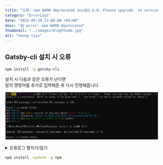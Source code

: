 ```yaml
---
title: "오류: npm WARN deprecated uuid@3.4.0: Please upgrade  to version 7 or higher. "
category: "ErrorLogs"
date: "2022-05-29 12:00:00 +09:00"
desc: "😫 error: npm WARN deprecated"
thumbnail: "../images/blogThumb.jpg"
alt: "honey tips"
---
```



## Gatsby-cli 설치 시 오류

```bash
npm install -g gatsby-cli
```

설치 시 다음과 같은 오류가 난다면   
밑의 명령어를 추가로 입력해준 후 다시 진행해줍니다.  

![](/src/images/../../src/images/2022/2022-05-29-16-07-23.png)

<details close="close">
  <summary> 오류로그 펼치기/접기</summary>
    npm WARN deprecated uuid@3.4.0: Please upgrade  to version 7 or higher.  Older versions may use Math.random() in certain circumstances, which is known to be problematic.  See https://v8.dev/blog/math-random for details.

    added 383 packages, and audited 385 packages in 38s

    found 0 vulnerabilities
    npm notice
    npm notice New minor version of npm available! 8.5.0 -> 8.10.0
    npm notice Changelog: https://github.com/npm/cli/releases/tag/v8.10.0
    npm notice Run npm install -g npm@8.10.0 to update!
    npm notice

    C:\Users\user\Portfolio\MyTechBlog>npm install -g npm@8.10.0

    removed 189 packages, changed 20 packages, and audited 30 packages in 7s

    found 0 vulnerabilities
</details>

```bash
npm install -update -g npm
```
